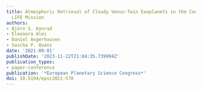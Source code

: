 ```yaml
---
title: Atmospheric Retrieval of Cloudy Venus-Twin Exoplanets in the Context of the
  LIFE Mission
authors:
- Björn S. Konrad
- Eleonora Alei
- Daniel Angerhausen
- Sascha P. Quanz
date: '2021-09-01'
publishDate: '2023-11-22T21:04:35.739994Z'
publication_types:
- paper-conference
publication: '*European Planetary Science Congress*'
doi: 10.5194/epsc2021-578
---
```

